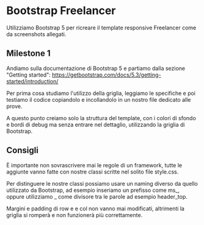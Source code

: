 # Bootstrap Freelancer

Utilizziamo Bootstrap 5 per ricreare il template responsive Freelancer come da screenshots allegati.

## Milestone 1

Andiamo sulla documentazione di Bootstrap 5 e partiamo dalla sezione "Getting started":
https://getbootstrap.com/docs/5.3/getting-started/introduction/

Per prima cosa studiamo l'utilizzo della griglia, leggiamo le specifiche e poi testiamo il codice copiandolo e incollandolo in un nostro file dedicato alle prove.

A questo punto creiamo solo la struttura del template, con i colori di sfondo e bordi di debug ma senza entrare nel dettaglio, utilizzando la griglia di Bootstrap.

## Consigli

È importante non sovrascrivere mai le regole di un framework, tutte le aggiunte vanno fatte con nostre classi scritte nel solito file style.css.

Per distinguere le nostre classi possiamo usare un naming diverso da quello utilizzato da Bootstrap, ad esempio inseriamo un prefisso come ms_, oppure utilizziamo _ come divisore tra le parole ad esempio header_top.

Margini e padding di row e e col non vanno mai modificati, altrimenti la griglia si romperà e non funzionerà più correttamente.